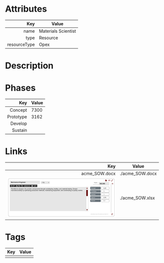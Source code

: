 # Attributes

| Key                       | Value                |
| ------------------------: | -------------------- |
| name                      | Materials Scientist                 |
| type                      | Resource    |
| resourceType              | Opex     |

# Description


# Phases

| Key                       | Value                |
| ------------------------: | -------------------- |
| Concept                   | 7300                     |
| Prototype                 | 3162                     |
| Develop                   |                      |
| Sustain                   |                      |

# Links

| Key                       | Value                |
| ------------------------: | -------------------- |
| acme_SOW.docx     |  ./acme_SOW.docx     |
| ![alt text](image.png)     |  ./acme_SOW.xlsx     |
# Tags

| Key                       | Value                |
| ------------------------: | -------------------- |
|                           |                      |